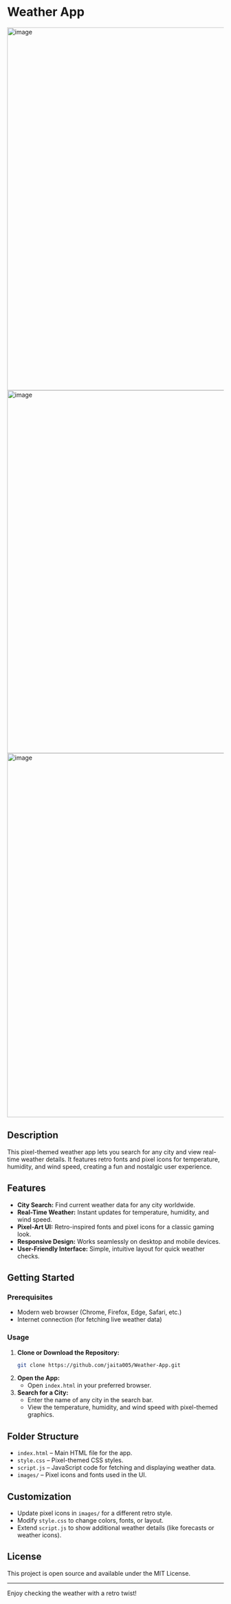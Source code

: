 # Weather App


<img width="1600" height="843" alt="image" src="https://github.com/user-attachments/assets/7565cfbe-6518-4deb-ba46-96cb1b95fd3b" />
<img width="1600" height="843" alt="image" src="https://github.com/user-attachments/assets/5f46be52-6092-458b-bce7-0f2ee25eca52" />
<img width="1600" height="846" alt="image" src="https://github.com/user-attachments/assets/bf278232-5f54-4e59-9fac-b82d38a8fceb" />




## Description

This pixel-themed weather app lets you search for any city and view real-time weather details. It features retro fonts and pixel icons for temperature, humidity, and wind speed, creating a fun and nostalgic user experience.

## Features

- **City Search:** Find current weather data for any city worldwide.
- **Real-Time Weather:** Instant updates for temperature, humidity, and wind speed.
- **Pixel-Art UI:** Retro-inspired fonts and pixel icons for a classic gaming look.
- **Responsive Design:** Works seamlessly on desktop and mobile devices.
- **User-Friendly Interface:** Simple, intuitive layout for quick weather checks.

## Getting Started

### Prerequisites

- Modern web browser (Chrome, Firefox, Edge, Safari, etc.)
- Internet connection (for fetching live weather data)

### Usage

1. **Clone or Download the Repository:**
    ```bash
    git clone https://github.com/jaita005/Weather-App.git
    ```
2. **Open the App:**
    - Open `index.html` in your preferred browser.
3. **Search for a City:**
    - Enter the name of any city in the search bar.
    - View the temperature, humidity, and wind speed with pixel-themed graphics.

## Folder Structure

- `index.html` – Main HTML file for the app.
- `style.css` – Pixel-themed CSS styles.
- `script.js` – JavaScript code for fetching and displaying weather data.
- `images/` – Pixel icons and fonts used in the UI.

## Customization

- Update pixel icons in `images/` for a different retro style.
- Modify `style.css` to change colors, fonts, or layout.
- Extend `script.js` to show additional weather details (like forecasts or weather icons).

## License

This project is open source and available under the MIT License.

---

Enjoy checking the weather with a retro twist!
